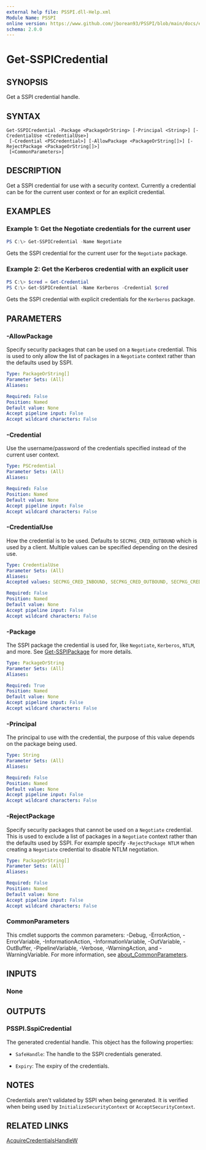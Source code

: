```yaml
---
external help file: PSSPI.dll-Help.xml
Module Name: PSSPI
online version: https://www.github.com/jborean93/PSSPI/blob/main/docs/en-US/Get-SSPICredential.md
schema: 2.0.0
---
```


# Get-SSPICredential

## SYNOPSIS
Get a SSPI credential handle.

## SYNTAX

```
Get-SSPICredential -Package <PackageOrString> [-Principal <String>] [-CredentialUse <CredentialUse>]
 [-Credential <PSCredential>] [-AllowPackage <PackageOrString[]>] [-RejectPackage <PackageOrString[]>]
 [<CommonParameters>]
```

## DESCRIPTION
Get a SSPI credential for use with a security context.
Currently a credential can be for the current user context or for an explicit credential.

## EXAMPLES

### Example 1: Get the Negotiate credentials for the current user
```powershell
PS C:\> Get-SSPICredential -Name Negotiate
```

Gets the SSPI credential for the current user for the `Negotiate` package.

### Example 2: Get the Kerberos credential with an explicit user
```powershell
PS C:\> $cred = Get-Credential
PS C:\> Get-SSPICredential -Name Kerberos -Credential $cred
```

Gets the SSPI credential with explicit credentials for the `Kerberos` package.

## PARAMETERS

### -AllowPackage
Specify security packages that can be used on a `Negotiate` credential.
This is used to only allow the list of packages in a `Negotiate` context rather than the defaults used by SSPI.

```yaml
Type: PackageOrString[]
Parameter Sets: (All)
Aliases:

Required: False
Position: Named
Default value: None
Accept pipeline input: False
Accept wildcard characters: False
```

### -Credential
Use the username/password of the credentials specified instead of the current user context.

```yaml
Type: PSCredential
Parameter Sets: (All)
Aliases:

Required: False
Position: Named
Default value: None
Accept pipeline input: False
Accept wildcard characters: False
```

### -CredentialUse
How the credential is to be used.
Defaults to `SECPKG_CRED_OUTBOUND` which is used by a client.
Multiple values can be specified depending on the desired use.

```yaml
Type: CredentialUse
Parameter Sets: (All)
Aliases:
Accepted values: SECPKG_CRED_INBOUND, SECPKG_CRED_OUTBOUND, SECPKG_CRED_BOTH, SECPKG_CRED_DEFAULT, SECPKG_CRED_AUTOLOGON_RESTRICTED, SECPKG_CRED_PROCESS_POLICY_ONLY

Required: False
Position: Named
Default value: None
Accept pipeline input: False
Accept wildcard characters: False
```

### -Package
The SSPI package the credential is used for, like `Negotiate`, `Kerberos`, `NTLM`, and more.
See [Get-SSPIPackage](./Get-SSPIPackage.md) for more details.

```yaml
Type: PackageOrString
Parameter Sets: (All)
Aliases:

Required: True
Position: Named
Default value: None
Accept pipeline input: False
Accept wildcard characters: False
```

### -Principal
The principal to use with the credential, the purpose of this value depends on the package being used.


```yaml
Type: String
Parameter Sets: (All)
Aliases:

Required: False
Position: Named
Default value: None
Accept pipeline input: False
Accept wildcard characters: False
```

### -RejectPackage
Specify security packages that cannot be used on a `Negotiate` credential.
This is used to exclude a list of packages in a `Negotiate` context rather than the defaults used by SSPI.
For example specify `-RejectPackage NTLM` when creating a `Negotiate` credential to disable NTLM negotiation.

```yaml
Type: PackageOrString[]
Parameter Sets: (All)
Aliases:

Required: False
Position: Named
Default value: None
Accept pipeline input: False
Accept wildcard characters: False
```

### CommonParameters
This cmdlet supports the common parameters: -Debug, -ErrorAction, -ErrorVariable, -InformationAction, -InformationVariable, -OutVariable, -OutBuffer, -PipelineVariable, -Verbose, -WarningAction, and -WarningVariable. For more information, see [about_CommonParameters](http://go.microsoft.com/fwlink/?LinkID=113216).

## INPUTS

### None
## OUTPUTS

### PSSPI.SspiCredential
The generated credential handle. This object has the following properties:

+ `SafeHandle`: The handle to the SSPI credentials generated.

+ `Expiry`: The expiry of the credentials.

## NOTES
Credentials aren't validated by SSPI when being generated.
It is verified when being used by `InitializeSecurityContext` or `AcceptSecurityContext`.

## RELATED LINKS

[AcquireCredentialsHandleW](https://docs.microsoft.com/en-us/windows/win32/secauthn/acquirecredentialshandle--general)

